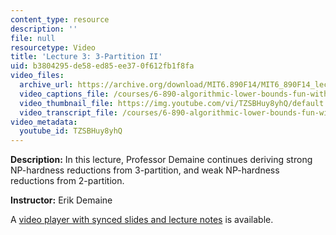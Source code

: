 ```yaml
---
content_type: resource
description: ''
file: null
resourcetype: Video
title: 'Lecture 3: 3-Partition II'
uid: b3804295-de58-ed85-ee37-0f612fb1f8fa
video_files:
  archive_url: https://archive.org/download/MIT6.890F14/MIT6_890F14_lec03_300k.mp4
  video_captions_file: /courses/6-890-algorithmic-lower-bounds-fun-with-hardness-proofs-fall-2014/0bd4a06b50fa50e19b2ff9480ae99e51_607359.vtt
  video_thumbnail_file: https://img.youtube.com/vi/TZSBHuy8yhQ/default.jpg
  video_transcript_file: /courses/6-890-algorithmic-lower-bounds-fun-with-hardness-proofs-fall-2014/e813eadf1c210461907cebf616b39f01_607359.pdf
video_metadata:
  youtube_id: TZSBHuy8yhQ
---
```


**Description:** In this lecture, Professor Demaine continues deriving strong NP-hardness reductions from 3-partition, and weak NP-hardness reductions from 2-partition.

**Instructor:** Erik Demaine

A [video player with synced slides and lecture notes](http://courses.csail.mit.edu/6.890/fall14/lectures/L03.html) is available.